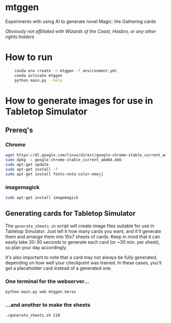 # mtggen
 Experiments with using AI to generate novel Magic: the Gathering cards

_Obviously not affiliated with Wizards of the Coast, Hasbro, or any other rights holders_

# How to run
```bash
    conda env create -n mtggen -f environment.yml
    conda activate mtggen
    python main.py --help
```

# How to generate images for use in Tabletop Simulator
## Prereq's
### Chrome
```bash
wget https://dl.google.com/linux/direct/google-chrome-stable_current_amd64.deb
sudo dpkg -i google-chrome-stable_current_amd64.deb
sudo apt-get update
sudo apt-get install -f
sudo apt-get install fonts-noto-color-emoji
```

### imagemagick
```bash
sudo apt-get install imagemagick
```

## Generating cards for Tabletop Simulator
The `generate_sheets.sh` script will create image files suitable for use in Tabletop Simulator.  Just tell it how many
cards you want, and it'll generate them and arrange them into 10x7 sheets of cards.  Keep in mind that it can easily
take 20-30 seconds to generate each card (or ~30 min. per sheet), so plan your day accordingly.

It's also important to note that a card may not always be fully generated, depending on how well your checkpoint was
trained. In these cases, you'll get a placeholder card instead of a generated one.

### One terminal for the webserver...
```bash
python main.py web mtggen.keras
```

### ...and another to make the sheets
```bash
./generate_sheets.sh 210
```
